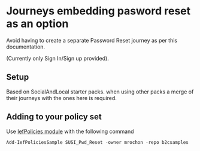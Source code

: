 # Journeys embedding pasword reset as an option
Avoid having to create a separate Password Reset journey as per this documentation.

(Currently only Sign In/Sign up provided).

## Setup
Based on SocialAndLocal starter packs. when using other packs a merge of their journeys with the ones here is required.

## Adding to your policy set

Use [IefPolicies module](https://www.powershellgallery.com/packages/IefPolicies) with the following command

```PowerShell
Add-IefPoliciesSample SUSI_Pwd_Reset -owner mrochon -repo b2csamples
```

